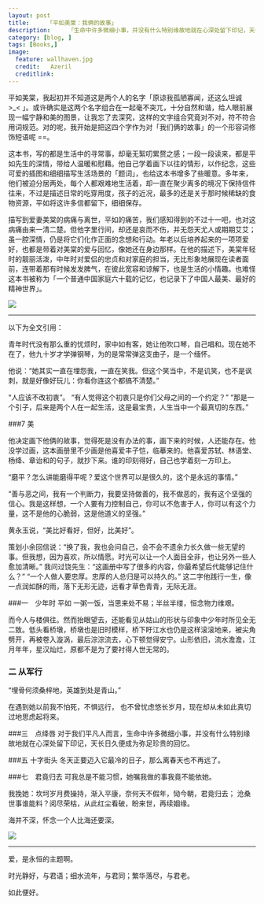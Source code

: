 ```yaml
---
layout: post  
title:     「平如美棠：我俩的故事」
description:     「生命中许多微细小事，并没有什么特别缘故地就在心深处留下印记，天长日久便成为弥足珍贵的回忆」
category: [blog, ]  
tags: [Books,]  
image:
  feature: wallhaven.jpg
  credit:   Azeril
  creditlink:   
---
```


平如美棠，我起初并不知道这是两个人的名字「原谅我孤陋寡闻，还这么坦诚 >_< 」。或许确实是这两个名字组合在一起毫不突兀，十分自然和谐，给人眼前展现一幅宁静和美的图景，让我忘了去深究，这样的文字组合究竟对不对，符不符合用词规范。对的呢，我开始是把这四个字作为对「我们俩的故事」的一个形容词修饰短语呢 ==。

这本书，写的都是生活中的寻常事，却毫无絮叨累赘之感；一段一段读来，都是平如先生的深情，带给人温暖和慰藉。他自己学着画下以往的情形，以作纪念，这些可爱的插图和细细描写生活场景的「题词」，也给这本书增多了些暖意。多年来，他们被迫分居两处，每个人都艰难地生活着，却一直在聚少离多的境况下保持信件往来，不过是描述日常的吃穿用度，孩子的近况，最多的还是关于那时候稀缺的食物资源，平如将这许多信都留下，细细保存。

描写到爱妻美棠的病痛与离世，平如的痛苦，我们感知得到的不过十一吧，也对这病痛由来一清二楚。但他字里行间，却还是哀而不伤，并无怨天尤人或期期艾艾；虽一腔深情，仍是将它们化作正面的念想和行动。年老以后培养起来的一项项爱好，也都是带着对美棠的爱与回忆，像她还在身边那样。在他的描述下，美棠年轻时的靓丽活泼，中年时对爱侣的忠贞和对家庭的担当，无比形象地展现在读者面前，连带着那有时候发发脾气，在彼此宽容和谅解下，也是生活的小情趣。也难怪这本书被称为「一个普通中国家庭六十载的记忆，也记录下了中国人最美、最好的精神世界」。

![](http://7xp8y1.com1.z0.glb.clouddn.com/WeChat_1453161586.jpeg)

***

以下为全文引用：

青年时代没有那么重的忧烦时，家中如有客，她让他吹口琴，自己唱和。现在她不在了，他九十岁才学弹钢琴，为的是常常弹这支曲子，是一个缅怀。

他说：“她其实一直在埋怨我，一直在笑我。但这个笑当中，不是讥笑，也不是讽刺，就是好像好玩儿：你看你连这个都搞不清楚。”

“人应该不改初衷”。 “有人觉得这个初衷只是你们父母之间的一个约定？” “那是一个引子，后来是两个人在一起生活，这是最宝贵，人生当中一个最真切的东西。”

###7 美

他决定画下他俩的故事，觉得死是没有办法的事，画下来的时候，人还能存在。他没学过画，这本画册里不少画是他喜爱丰子恺，临摹来的。他喜爱苏轼、林语堂、杨绛、章诒和的句子，就抄下来。谁的印刻得好，自己也学着刻一方印上。

“磨平？怎么讲能磨得平呢？爱这个世界可以是很久的，这个是永远的事情。” 

“善与恶之间，我有一个判断力，我要坚持做善的，我不做恶的，我有这个坚强的信心。我是这样想，一个人要有力控制自己，你可以不危害于人，你可以有这个力量，这不是他的心脆弱，这是他道义的坚强。”

黄永玉说，“美比好看好，但好，比美好”。

策划小余回信说：“换了我，我也会问自己，会不会不遗余力长久做一些无望的事。但我想，因为喜欢，所以情愿。时光可以让一个人面目全非，也让另外一些人愈加清晰。” 我问过饶先生：“这画册中写了很多的内容，你最希望后代能够记住什么？” “一个人做人要忠厚。忠厚的人总归是可以持久的。” 这二字他践行一生，像一点润如酥的雨，落下无形无迹，远看才草色青青，无际无涯。

###一　少年时 平如
一粥一饭，当思来处不易；半丝半缕，恒念物力维艰。

而今人与楼俱往。然而抬眼望去，还能看见从姑山的形状与印象中少年时所见全无二致。低头看桥墩，桥墩也是旧时模样，桥下盱江水也仍是这样滚滚地来，被尖角劈开，再被卷入漩涡，最后淙淙流去，心下顿觉得安宁。山形依旧，流水澹澹，江月年年，星汉灿烂，原都不是为了要衬得人世无常的。

### 二 从军行
“埋骨何须桑梓地，英雄到处是青山。”

在遇到她以前我不怕死，不惧远行， 也不曾忧虑悠长岁月，现在却从未如此真切过地思虑起将来。

###三　点绛唇
对于我们平凡人而言，生命中许多微细小事，并没有什么特别缘故地就在心深处留下印记，天长日久便成为弥足珍贵的回忆。

###五 十字街头
冬天正要迈入它最冷的日子，那么离春天也不再远了。

###七　君竟归去
可我总是不能习惯，她嘱我做的事我竟不能依她。

我挽她：坎坷岁月费操持，渐入平康，奈何天不假年，恸今朝，君竟归去； 沧桑世事谁能料？阅尽荣枯，从此红尘看破，盼来世，再续姻缘。

海并不深，怀念一个人比海还要深。

![](http://7xp8y1.com1.z0.glb.clouddn.com/WeChat_1453161585.jpeg)

***

爱，是永恒的主题啊。

时光静好，与君语；细水流年，与君同；繁华落尽，与君老。

如此便好。
